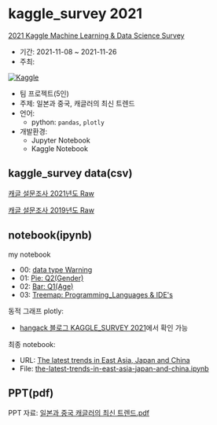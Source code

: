# kaggle_survey 2021

[2021 Kaggle Machine Learning & Data Science Survey](https://www.kaggle.com/c/kaggle-survey-2021)

 - 기간: 2021-11-08 ~ 2021-11-26
 - 주최: 

[![Kaggle](https://www.kaggle.com/static/images/site-logo.png)](https://www.kaggle.com/)
 - 팀 프로젝트(5인)
 - 주제: 일본과 중국, 캐글러의 최신 트렌드
 - 언어:
   - python: `pandas`, `plotly`
 - 개발환경:
   - Jupyter Notebook
   - Kaggle Notebook


## kaggle_survey data(csv)

[캐글 설문조사 2021년도 Raw](https://raw.githubusercontent.com/hangack/project-green/main/Kaggle_Survey-2021/data/kaggle-survey-2021/kaggle_survey_2021_responses.csv)

[캐글 설문조사 2019년도 Raw](https://raw.githubusercontent.com/hangack/project-green/main/Kaggle_Survey-2021/data/kaggle-survey-2019/multiple_choice_responses.csv)



## notebook(ipynb)

my notebook
 - 00: [data type Warning](https://github.com/hangack/project-green/blob/main/Kaggle_Survey-2021/notebook/my_work/Kaggle_Survey00%20data%20type%20Warning%20%5Bpandas%5D.ipynb)
 - 01: [Pie: Q2(Gender)](https://github.com/hangack/project-green/blob/main/Kaggle_Survey-2021/notebook/my_work/Kaggle_Survey01%20Pie%20%5BPlotly%5D.ipynb)
 - 02: [Bar: Q1(Age)](https://github.com/hangack/project-green/blob/main/Kaggle_Survey-2021/notebook/my_work/Kaggle_Survey02%20Bar%20%5BPlotly%5D.ipynb)
 - 03: [Treemap: Programming_Languages & IDE's](https://github.com/hangack/project-green/blob/main/Kaggle_Survey-2021/notebook/my_work/Q7_Q9%2B(2019_2021)_comp1-Copy1.ipynb)
 
동적 그래프 plotly:
 - [hangack 블로그 KAGGLE_SURVEY 2021](https://hangack.github.io/categories/%EC%97%B0%EC%8A%B5/%ED%8C%8C%EC%9D%B4%EC%8D%AC/Kaggle-Survey-2021/)에서 확인 가능


최종 notebook:
 - URL: [The latest trends in East Asia, Japan and China](https://www.kaggle.com/kwdoku145/the-latest-trends-in-east-asia-japan-and-china)
 - File: [the-latest-trends-in-east-asia-japan-and-china.ipynb](https://github.com/hangack/project-green/blob/main/Kaggle_Survey-2021/notebook/the-latest-trends-in-east-asia-japan-and-china.ipynb)

## PPT(pdf)

PPT 자료: [일본과 중국 캐글러의 최신 트렌드.pdf](https://github.com/hangack/project-green/blob/main/Kaggle_Survey-2021/docs/%EC%9D%BC%EB%B3%B8%EA%B3%BC%20%EC%A4%91%EA%B5%AD%20%EC%BA%90%EA%B8%80%EB%9F%AC%EC%9D%98%20%EC%B5%9C%EC%8B%A0%20%ED%8A%B8%EB%A0%8C%EB%93%9C.pdf)
